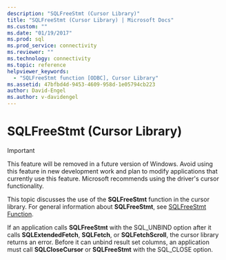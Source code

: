```yaml
---
description: "SQLFreeStmt (Cursor Library)"
title: "SQLFreeStmt (Cursor Library) | Microsoft Docs"
ms.custom: ""
ms.date: "01/19/2017"
ms.prod: sql
ms.prod_service: connectivity
ms.reviewer: ""
ms.technology: connectivity
ms.topic: reference
helpviewer_keywords: 
  - "SQLFreeStmt function [ODBC], Cursor Library"
ms.assetid: 47bfbd4d-9453-4609-958d-1e05794cb223
author: David-Engel
ms.author: v-davidengel
---
```

# SQLFreeStmt (Cursor Library)
> [!IMPORTANT]  
>  This feature will be removed in a future version of Windows. Avoid using this feature in new development work and plan to modify applications that currently use this feature. Microsoft recommends using the driver's cursor functionality.  
  
 This topic discusses the use of the **SQLFreeStmt** function in the cursor library. For general information about **SQLFreeStmt**, see [SQLFreeStmt Function](../../../odbc/reference/syntax/sqlfreestmt-function.md).  
  
 If an application calls **SQLFreeStmt** with the SQL_UNBIND option after it calls **SQLExtendedFetch**, **SQLFetch**, or **SQLFetchScroll**, the cursor library returns an error. Before it can unbind result set columns, an application must call **SQLCloseCursor** or **SQLFreeStmt** with the SQL_CLOSE option.
